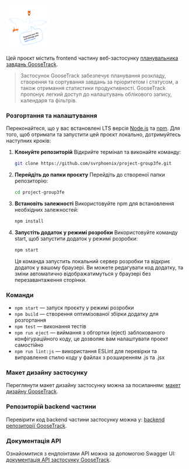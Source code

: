 <a href="https://svrphoenix.github.io/project-group3fe" target="_blank" rel="noopener">
	<img src="./src/images/logo/GOOSE@2.png" alt="GooseTrack logo" height="120" width="120" />
</a>

Цей проєкт містить frontend частину веб-застосунку
[планувальника завдань GooseTrack](https://svrphoenix.github.io/project-group3fe).

> Застосунок GooseTrack забезпечує планування розкладу, створення та сортування
> завдань за пріоритетом і статусом, а також отримання статистики
> продуктивності. GooseTrack пропонує легкий доступ до налаштувань облікового
> запису, календаря та фільтрів.

### Розгортання та налаштування

Переконайтеся, що у вас встановлені LTS версія
[Node.js](npm.https://nodejs.org/uk) та [npm](https://www.npmjs.com/). Для того,
щоб отримати та запустити цей проєкт локально, дотримуйтесь наступних кроків:

1. **Клонуйте репозиторій** Відкрийте термінал та виконайте команду:

   ```sh
   git clone https://github.com/svrphoenix/project-group3fe.git
   ```

2. **Перейдіть до папки проєкту** Перейдіть до створеної папки репозиторію:

   ```sh
   cd project-group3fe
   ```

3. **Встановіть залежності** Використовуйте npm для встановлення необхідних
   залежностей:

   ```sh
   npm install
   ```

4. **Запустіть додаток у режимі розробки** Використовуйте команду start, щоб
   запустити додаток у режимі розробки:

   ```sh
   npm start
   ```

   Ця команда запустить локальний сервер розробки та відкриє додаток у вашому
   браузері. Ви можете редагувати код додатку, та зміни автоматично
   відображатимуться у браузері без перезавантаження сторінки.

### Команди

- `npm start` &mdash; запуск проєкту у режимі розробки
- `npm build` &mdash; створення оптимізованої збірки додатку для розгортання
- `npm test` &mdash; виконання тестів
- `npm run eject` &mdash; виймання з обгортки (eject) заблокованого
  конфігураційного коду, це дозволяє вам налаштувати проект самостійно
- `npm run lint:js` &mdash; використання ESLint для перевірки та виправлення
  стилю коду у файлах з розширенням .js та .jsx

### Макет дизайну застосунку

Переглянути макет дизайну застосунку можна за посиланням:
[макет дизайну GooseTrack](https://www.figma.com/file/kXtsjq7Tts3YzolUVqgNsp/Goose-Track?type=design&node-id=0-1&mode=design).

### Репозиторій backend частини

Перевірити код backend частини застосунку можна у:
[backend репозиторії GooseTrack](https://github.com/svrphoenix/project-group3be).

### Документація API

Ознайомитися з ендпоінтами API можна за допомогою Swagger UI:
[документація API застосунку GooseTrack](https://goose-backend.onrender.com/docs/).
